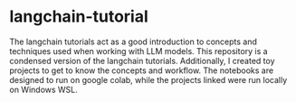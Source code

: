 # langchain-tutorial

The langchain tutorials act as a good introduction to concepts and techniques used when working with LLM models.
This repository is a condensed version of the langchain tutorials. 
Additionally, I created toy projects to get to know the concepts and workflow.
The notebooks are designed to run on google colab, while the projects linked were run locally on Windows WSL.
